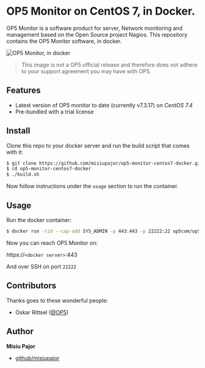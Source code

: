 # OP5 Monitor on CentOS 7, in Docker.
OP5 Monitor is a software product for server, Network monitoring and management based on the Open Source project Nagios.
This repository contains the OP5 Monitor software, in docker.

![OP5 Monitor, in docker](https://user-images.githubusercontent.com/2470979/30489703-398bcd3e-9a38-11e7-88e3-8b2da7b67a4f.png)

> This image is not a OP5 official release and therefore does not adhere to your support agreement you may have with OP5.

## Features

 * Latest version of OP5 monitor to date (currently v7.3.17) on _CentOS 7.4_
 * Pre-bundled with a trial license

## Install

Clone this repo to your docker server and run the build script that comes with it:

```sh
$ git clone https://github.com/misiupajor/op5-monitor-centos7-docker.git
$ cd op5-monitor-centos7-docker
$ ./build.sh
```

Now follow instructions under the ```usage``` section to run the container.

## Usage

Run the docker container:

```sh
$ docker run -tid --cap-add SYS_ADMIN -p 443:443 -p 22222:22 op5com/op5-monitor-centos7
```

Now you can reach OP5 Monitor on:

https://`<docker server>`:443

And over SSH on port ```22222```


## Contributors

Thanks goes to these wonderful people:

* Oskar Rittsel ([@OP5](https://www.op5.com))

## Author
**Misiu Pajor**

* [github/misiupajor](https://github.com/misiupajor)
